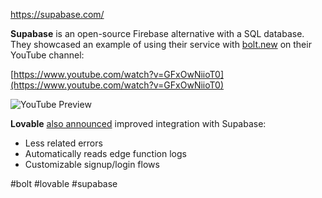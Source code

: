 https://supabase.com/

**Supabase** is an open-source Firebase alternative with a SQL database. They showcased an example of using their service with [bolt.new](https://bolt.new/) on their YouTube channel:

[https://www.youtube.com/watch?v=GFxOwNiioT0](https://www.youtube.com/watch?v=GFxOwNiioT0)

![YouTube Preview](https://img.youtube.com/vi/GFxOwNiioT0/mqdefault.jpg)


**Lovable** [also announced](https://x.com/lovable_dev/status/1888990081286844574?mx=2) improved integration with Supabase:
- Less related errors 
- Automatically reads edge function logs 
- Customizable signup/login flows


#bolt #lovable #supabase